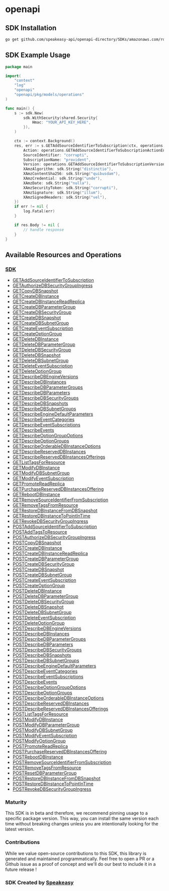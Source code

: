 # openapi

<!-- Start SDK Installation -->
## SDK Installation

```bash
go get github.com/speakeasy-api/openapi-directory/SDKs/amazonaws.com/rds/2013-01-10/go
```
<!-- End SDK Installation -->

## SDK Example Usage
<!-- Start SDK Example Usage -->
```go
package main

import(
	"context"
	"log"
	"openapi"
	"openapi/pkg/models/operations"
)

func main() {
    s := sdk.New(
        sdk.WithSecurity(shared.Security{
            Hmac: "YOUR_API_KEY_HERE",
        }),
    )

    ctx := context.Background()
    res, err := s.GETAddSourceIdentifierToSubscription(ctx, operations.GETAddSourceIdentifierToSubscriptionRequest{
        Action: operations.GETAddSourceIdentifierToSubscriptionActionEnumAddSourceIdentifierToSubscription,
        SourceIdentifier: "corrupti",
        SubscriptionName: "provident",
        Version: operations.GETAddSourceIdentifierToSubscriptionVersionEnumTwoThousandAndThirteen0110,
        XAmzAlgorithm: sdk.String("distinctio"),
        XAmzContentSha256: sdk.String("quibusdam"),
        XAmzCredential: sdk.String("unde"),
        XAmzDate: sdk.String("nulla"),
        XAmzSecurityToken: sdk.String("corrupti"),
        XAmzSignature: sdk.String("illum"),
        XAmzSignedHeaders: sdk.String("vel"),
    })
    if err != nil {
        log.Fatal(err)
    }

    if res.Body != nil {
        // handle response
    }
}
```
<!-- End SDK Example Usage -->

<!-- Start SDK Available Operations -->
## Available Resources and Operations

### [SDK](docs/sdk/README.md)

* [GETAddSourceIdentifierToSubscription](docs/sdk/README.md#getaddsourceidentifiertosubscription)
* [GETAuthorizeDBSecurityGroupIngress](docs/sdk/README.md#getauthorizedbsecuritygroupingress)
* [GETCopyDBSnapshot](docs/sdk/README.md#getcopydbsnapshot)
* [GETCreateDBInstance](docs/sdk/README.md#getcreatedbinstance)
* [GETCreateDBInstanceReadReplica](docs/sdk/README.md#getcreatedbinstancereadreplica)
* [GETCreateDBParameterGroup](docs/sdk/README.md#getcreatedbparametergroup)
* [GETCreateDBSecurityGroup](docs/sdk/README.md#getcreatedbsecuritygroup)
* [GETCreateDBSnapshot](docs/sdk/README.md#getcreatedbsnapshot)
* [GETCreateDBSubnetGroup](docs/sdk/README.md#getcreatedbsubnetgroup)
* [GETCreateEventSubscription](docs/sdk/README.md#getcreateeventsubscription)
* [GETCreateOptionGroup](docs/sdk/README.md#getcreateoptiongroup)
* [GETDeleteDBInstance](docs/sdk/README.md#getdeletedbinstance)
* [GETDeleteDBParameterGroup](docs/sdk/README.md#getdeletedbparametergroup)
* [GETDeleteDBSecurityGroup](docs/sdk/README.md#getdeletedbsecuritygroup)
* [GETDeleteDBSnapshot](docs/sdk/README.md#getdeletedbsnapshot)
* [GETDeleteDBSubnetGroup](docs/sdk/README.md#getdeletedbsubnetgroup)
* [GETDeleteEventSubscription](docs/sdk/README.md#getdeleteeventsubscription)
* [GETDeleteOptionGroup](docs/sdk/README.md#getdeleteoptiongroup)
* [GETDescribeDBEngineVersions](docs/sdk/README.md#getdescribedbengineversions)
* [GETDescribeDBInstances](docs/sdk/README.md#getdescribedbinstances)
* [GETDescribeDBParameterGroups](docs/sdk/README.md#getdescribedbparametergroups)
* [GETDescribeDBParameters](docs/sdk/README.md#getdescribedbparameters)
* [GETDescribeDBSecurityGroups](docs/sdk/README.md#getdescribedbsecuritygroups)
* [GETDescribeDBSnapshots](docs/sdk/README.md#getdescribedbsnapshots)
* [GETDescribeDBSubnetGroups](docs/sdk/README.md#getdescribedbsubnetgroups)
* [GETDescribeEngineDefaultParameters](docs/sdk/README.md#getdescribeenginedefaultparameters)
* [GETDescribeEventCategories](docs/sdk/README.md#getdescribeeventcategories)
* [GETDescribeEventSubscriptions](docs/sdk/README.md#getdescribeeventsubscriptions)
* [GETDescribeEvents](docs/sdk/README.md#getdescribeevents)
* [GETDescribeOptionGroupOptions](docs/sdk/README.md#getdescribeoptiongroupoptions)
* [GETDescribeOptionGroups](docs/sdk/README.md#getdescribeoptiongroups)
* [GETDescribeOrderableDBInstanceOptions](docs/sdk/README.md#getdescribeorderabledbinstanceoptions)
* [GETDescribeReservedDBInstances](docs/sdk/README.md#getdescribereserveddbinstances)
* [GETDescribeReservedDBInstancesOfferings](docs/sdk/README.md#getdescribereserveddbinstancesofferings)
* [GETListTagsForResource](docs/sdk/README.md#getlisttagsforresource)
* [GETModifyDBInstance](docs/sdk/README.md#getmodifydbinstance)
* [GETModifyDBSubnetGroup](docs/sdk/README.md#getmodifydbsubnetgroup)
* [GETModifyEventSubscription](docs/sdk/README.md#getmodifyeventsubscription)
* [GETPromoteReadReplica](docs/sdk/README.md#getpromotereadreplica)
* [GETPurchaseReservedDBInstancesOffering](docs/sdk/README.md#getpurchasereserveddbinstancesoffering)
* [GETRebootDBInstance](docs/sdk/README.md#getrebootdbinstance)
* [GETRemoveSourceIdentifierFromSubscription](docs/sdk/README.md#getremovesourceidentifierfromsubscription)
* [GETRemoveTagsFromResource](docs/sdk/README.md#getremovetagsfromresource)
* [GETRestoreDBInstanceFromDBSnapshot](docs/sdk/README.md#getrestoredbinstancefromdbsnapshot)
* [GETRestoreDBInstanceToPointInTime](docs/sdk/README.md#getrestoredbinstancetopointintime)
* [GETRevokeDBSecurityGroupIngress](docs/sdk/README.md#getrevokedbsecuritygroupingress)
* [POSTAddSourceIdentifierToSubscription](docs/sdk/README.md#postaddsourceidentifiertosubscription)
* [POSTAddTagsToResource](docs/sdk/README.md#postaddtagstoresource)
* [POSTAuthorizeDBSecurityGroupIngress](docs/sdk/README.md#postauthorizedbsecuritygroupingress)
* [POSTCopyDBSnapshot](docs/sdk/README.md#postcopydbsnapshot)
* [POSTCreateDBInstance](docs/sdk/README.md#postcreatedbinstance)
* [POSTCreateDBInstanceReadReplica](docs/sdk/README.md#postcreatedbinstancereadreplica)
* [POSTCreateDBParameterGroup](docs/sdk/README.md#postcreatedbparametergroup)
* [POSTCreateDBSecurityGroup](docs/sdk/README.md#postcreatedbsecuritygroup)
* [POSTCreateDBSnapshot](docs/sdk/README.md#postcreatedbsnapshot)
* [POSTCreateDBSubnetGroup](docs/sdk/README.md#postcreatedbsubnetgroup)
* [POSTCreateEventSubscription](docs/sdk/README.md#postcreateeventsubscription)
* [POSTCreateOptionGroup](docs/sdk/README.md#postcreateoptiongroup)
* [POSTDeleteDBInstance](docs/sdk/README.md#postdeletedbinstance)
* [POSTDeleteDBParameterGroup](docs/sdk/README.md#postdeletedbparametergroup)
* [POSTDeleteDBSecurityGroup](docs/sdk/README.md#postdeletedbsecuritygroup)
* [POSTDeleteDBSnapshot](docs/sdk/README.md#postdeletedbsnapshot)
* [POSTDeleteDBSubnetGroup](docs/sdk/README.md#postdeletedbsubnetgroup)
* [POSTDeleteEventSubscription](docs/sdk/README.md#postdeleteeventsubscription)
* [POSTDeleteOptionGroup](docs/sdk/README.md#postdeleteoptiongroup)
* [POSTDescribeDBEngineVersions](docs/sdk/README.md#postdescribedbengineversions)
* [POSTDescribeDBInstances](docs/sdk/README.md#postdescribedbinstances)
* [POSTDescribeDBParameterGroups](docs/sdk/README.md#postdescribedbparametergroups)
* [POSTDescribeDBParameters](docs/sdk/README.md#postdescribedbparameters)
* [POSTDescribeDBSecurityGroups](docs/sdk/README.md#postdescribedbsecuritygroups)
* [POSTDescribeDBSnapshots](docs/sdk/README.md#postdescribedbsnapshots)
* [POSTDescribeDBSubnetGroups](docs/sdk/README.md#postdescribedbsubnetgroups)
* [POSTDescribeEngineDefaultParameters](docs/sdk/README.md#postdescribeenginedefaultparameters)
* [POSTDescribeEventCategories](docs/sdk/README.md#postdescribeeventcategories)
* [POSTDescribeEventSubscriptions](docs/sdk/README.md#postdescribeeventsubscriptions)
* [POSTDescribeEvents](docs/sdk/README.md#postdescribeevents)
* [POSTDescribeOptionGroupOptions](docs/sdk/README.md#postdescribeoptiongroupoptions)
* [POSTDescribeOptionGroups](docs/sdk/README.md#postdescribeoptiongroups)
* [POSTDescribeOrderableDBInstanceOptions](docs/sdk/README.md#postdescribeorderabledbinstanceoptions)
* [POSTDescribeReservedDBInstances](docs/sdk/README.md#postdescribereserveddbinstances)
* [POSTDescribeReservedDBInstancesOfferings](docs/sdk/README.md#postdescribereserveddbinstancesofferings)
* [POSTListTagsForResource](docs/sdk/README.md#postlisttagsforresource)
* [POSTModifyDBInstance](docs/sdk/README.md#postmodifydbinstance)
* [POSTModifyDBParameterGroup](docs/sdk/README.md#postmodifydbparametergroup)
* [POSTModifyDBSubnetGroup](docs/sdk/README.md#postmodifydbsubnetgroup)
* [POSTModifyEventSubscription](docs/sdk/README.md#postmodifyeventsubscription)
* [POSTModifyOptionGroup](docs/sdk/README.md#postmodifyoptiongroup)
* [POSTPromoteReadReplica](docs/sdk/README.md#postpromotereadreplica)
* [POSTPurchaseReservedDBInstancesOffering](docs/sdk/README.md#postpurchasereserveddbinstancesoffering)
* [POSTRebootDBInstance](docs/sdk/README.md#postrebootdbinstance)
* [POSTRemoveSourceIdentifierFromSubscription](docs/sdk/README.md#postremovesourceidentifierfromsubscription)
* [POSTRemoveTagsFromResource](docs/sdk/README.md#postremovetagsfromresource)
* [POSTResetDBParameterGroup](docs/sdk/README.md#postresetdbparametergroup)
* [POSTRestoreDBInstanceFromDBSnapshot](docs/sdk/README.md#postrestoredbinstancefromdbsnapshot)
* [POSTRestoreDBInstanceToPointInTime](docs/sdk/README.md#postrestoredbinstancetopointintime)
* [POSTRevokeDBSecurityGroupIngress](docs/sdk/README.md#postrevokedbsecuritygroupingress)
<!-- End SDK Available Operations -->

### Maturity

This SDK is in beta and therefore, we recommend pinning usage to a specific package version.
This way, you can install the same version each time without breaking changes unless you are intentionally
looking for the latest version.

### Contributions

While we value open-source contributions to this SDK, this library is generated and maintained programmatically.
Feel free to open a PR or a Github issue as a proof of concept and we'll do our best to include it in a future release !

### SDK Created by [Speakeasy](https://docs.speakeasyapi.dev/docs/using-speakeasy/client-sdks)
